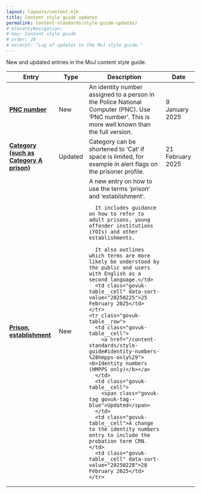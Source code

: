 ```yaml
---
layout: layouts/content.njk
title: Content style guide updates
permalink: content-standards/style-guide-updates/
# eleventyNavigation:
# key: Content style guide
# order: 20
# excerpt: "Log of updates to the MoJ style guide."
---
```


<p>New and updated entries in the MoJ content style guide.</p>

<table class="govuk-table" data-module="moj-sortable-table">
  <thead class="govuk-table__head">
    <tr class="govuk-table__row">
      <th scope="col" class="govuk-table__header" aria-sort="none">Entry</th>
      <th scope="col" class="govuk-table__header" aria-sort="none">Type</th>
      <th scope="col" class="govuk-table__header" aria-sort="none">Description</th>
      <th scope="col" class="govuk-table__header" aria-sort="descending">Date</th>
    </tr>
  </thead>
  <tbody class="govuk-table__body">
    <tr class="govuk-table__row">
      <td class="govuk-table__cell">
        <a href="/content-standards/style-guide#pnc-number"><b>PNC number</b></a>
      </td>
      <td class="govuk-table__cell">
        <span class="govuk-tag govuk-tag--green">New</span>
      </td>
      <td class="govuk-table__cell">An identity number assigned to a person in the Police National Computer (PNC). Use ‘PNC number’. This is more well known than the full version.</td>
      <td class="govuk-table__cell" data-sort-value="20250109">9 January 2025</td>
    </tr>
    <tr class="govuk-table__row">
      <td class="govuk-table__cell">
        <a href="/content-standards/style-guide#category-(such-as-category-a-prison)"><b>Category (such as Category A prison)</b></a>
      </td>
      <td class="govuk-table__cell">
        <span class="govuk-tag govuk-tag--blue">Updated</span>
      </td>
      <td class="govuk-table__cell">Category can be shortened to ‘Cat‘ if space is limited, for example in alert flags on the prisoner profile.</td>
      <td class="govuk-table__cell" data-sort-value="20250221">21 February 2025</td>
    </tr>
    <tr class="govuk-table__row">
      <td class="govuk-table__cell">
        <a href="/content-standards/style-guide#prison%2C-establishment"><b>Prison, establishment</b></a>
      </td>
      <td class="govuk-table__cell">
        <span class="govuk-tag govuk-tag--green">New</span>
      </td>
      <td class="govuk-table__cell">A new entry on how to use the terms ‘prison‘ and ‘establishment‘.

      It includes guidance on how to refer to adult prisons, young offender institutions (YOIs) and other establishments.

      It also outlines which terms are more likely be understood by the public and users with English as a second language.</td>
      <td class="govuk-table__cell" data-sort-value="20250225">25 February 2025</td>
    </tr>
    <tr class="govuk-table__row">
      <td class="govuk-table__cell">
        <a href="/content-standards/style-guide#identity-numbers-%28hmpps-only%29"><b>Identity numbers (HMPPS only)</b></a>
      </td>
      <td class="govuk-table__cell">
        <span class="govuk-tag govuk-tag--blue">Updated</span>
      </td>
      <td class="govuk-table__cell">A change to the identity numbers entry to include the probation term CRN.</td>
      <td class="govuk-table__cell" data-sort-value="20250228">28 February 2025</td>
    </tr>

  </tbody>
</table>
